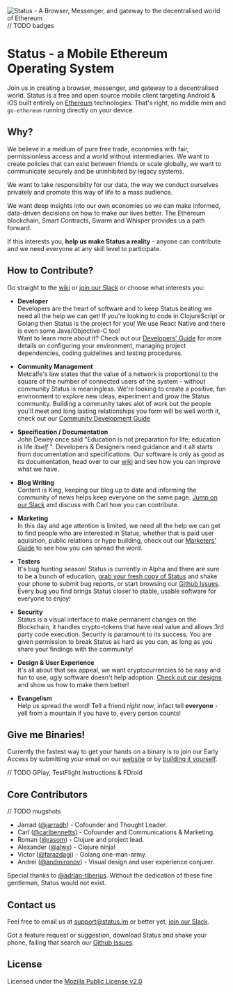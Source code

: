 ![Status - A Browser, Messenger, and gateway to the decentralised world of Ethereum](https://status.im/img/status-github-banner@2x.png?v=1.1 "Status - A Browser, Messenger, and gateway to the decentralised world of Ethereum")
// TODO badges

# Status - a Mobile Ethereum Operating System

Join us in creating a browser, messenger, and gateway to a decentralised world. Status is a free and open source mobile client targeting Android & iOS built entirely on [Ethereum](https://ethereum.org/) technologies. That's right, no middle men and `go-ethereum` running directly on your device.

## Why?

We believe in a medium of pure free trade, economies with fair, permissionless access and a world without intermediaries. We want to create policies that can exist between friends or scale globally, we want to communicate securely and be uninhibited by legacy systems.   

We want to take responsibilty for our data, the way we conduct ourselves privately and promote this way of life to a mass audience.

We want deep insights into our own economies so we can make informed, data-driven decisions on how to make our lives better. The Ethereum blockchain, Smart Contracts, Swarm and Whisper provides us a path forward.  

If this interests you, **help us make Status a reality** - anyone can contribute and we need everyone at any skill level to participate.

## How to Contribute?

Go straight to the [wiki](https://github.com/status-im/status-react/wiki) or [join our Slack](http://slack.status.im) or choose what interests you:

- **Developer**  
Developers are the heart of software and to keep Status beating we need all the help we can get! If you're looking to code in ClojureScript or Golang then Status is the project for you! We use React Native and there is even some Java/Objective-C too!  
Want to learn more about it? Check out our [Developers' Guide](https://github.com/status-im/status-react/wiki/Developers'-Guide) for more details on configuring your environment, managing project dependencies, coding guidelines and testing procedures.  

- **Community Management**  
Metcalfe's law states that the value of a network is proportional to the square of the number of connected users of the system - without community Status is meaningless. We're looking to create a positive, fun environment to explore new ideas, experiment and grow the Status community. Building a community takes alot of work but the people you'll meet and long lasting relationships you form will be well worth it, check out our [Community Development Guide](https://github.com/status-im/status-react/wiki/Community-Development-Guide)

- **Specification / Documentation**  
John Dewey once said "Education is not preparation for life; education is life *itself* ". Developers & Designers need guidance and it all starts from documentation and specifications. Our software is only as good as its documentation, head over to our [wiki](https://github.com/status-im/status-react/wiki) and see how you can improve what we have.

- **Blog Writing**  
Content is King, keeping our blog up to date and informing the community of news helps keep everyone on the same page. [Jump on our Slack](http://slack.status.im) and discuss with Carl how you can contribute.

- **Marketing**  
In this day and age attention is limited, we need all the help we can get to find people who are interested in Status, whether that is paid user aquisition, public relations or hype building, check out our [Marketers' Guide](https://github.com/status-im/status-react/wiki/Marketers'-Guide) to see how you can spread the word.

- **Testers**  
It's bug hunting season! Status is currently in Alpha and there are sure to be a bunch of education, [grab your fresh copy of Status](http://TODO) and shake your phone to submit bug reports, or start browsing our [Github Issues](http://github.com/status-im/status-react/issues). Every bug you find brings Status closer to stable, usable software for everyone to enjoy!

- **Security**  
Status is a visual interface to make permanent changes on the Blockchain, it handles crypto-tokens that have real value and allows 3rd party code execution. Security is paramount to its success. You are given permission to break Status as hard as you can, as long as you share your findings with the community!

- **Design & User Experience**  
It's all about that sex appeal, we want cryptocurrencies to be easy and fun to use, ugly software doesn't help adoption. [Check out our designs](https://TODO) and show us how to make them better!

- **Evangelism**  
Help us spread the word! Tell a friend *right now*, infact tell **everyone** - yell from a mountain if you have to, every person counts!

## Give me Binaries!

Currently the fastest way to get your hands on a binary is to join our Early Access by submitting your email on our [website](https://status.im) or by [building it yourself](https://github.com/status-im/status-react/wiki/Developers'-Guide).

// TODO GPlay, TestFlight Instructions & FDroid

## Core Contributors
// TODO mugshots

- Jarrad ([@jarradh](https://github.com/jarradh)) - Cofounder and Thought Leader.
- Carl ([@carlbennetts](https://github.com/carlbennetts)) - Cofounder and Communications & Marketing.
- Roman ([@rasom](https://github.com/rasom)) - Clojure and project lead.
- Alexander ([@alwx](https://github.com/alwx)) - Clojure ninja!
- Victor ([@farazdagi](https://github.com/farazdagi)) - Golang one-man-army.
- Andrei ([@andmironov](https://github.com/andmironov)) - Visual design and user experience conjurer.

Special thanks to [@adrian-tiberius](https://github.com/adrian-tiberius).
Without the dedication of these fine gentleman, Status would not exist.

## Contact us

Feel free to email us at [support@status.im](mailto:support@status.im) or better yet, [join our Slack](http://slack.status.im). 

Got a feature request or suggestion, download Status and shake your phone, failing that search our [Github Issues](http://github.com/status-im/status-react/issues).

## License

Licensed under the [Mozilla Public License v2.0](https://github.com/status-im/status-react/blob/develop/LICENSE.md)
